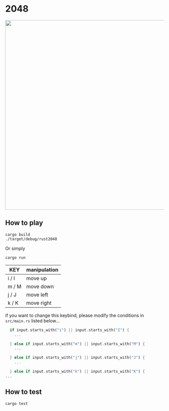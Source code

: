 # 2048

<img src="https://user-images.githubusercontent.com/36184621/52550849-43ec4e00-2e1d-11e9-90b0-2384aab813ca.gif" width="600">

## How to play

```
cargo build
./target/debug/rust2048
```

Or simply

```
cargo run
```

|  KEY  |  manipulation  |
| ---- | ---- |
|  i / I |  move up  |
|  m / M |  move down  |
|  j / J |  move left  |
|  k / K |  move right  |

if you want to change this keybind, please modify the conditions in `src/main.rs` listed below...

```rs
  if input.starts_with("i") || input.starts_with("I") {
    ...

  } else if input.starts_with("m") || input.starts_with("M") {
    ...

  } else if input.starts_with("j") || input.starts_with("J") {
    ...

  } else if input.starts_with("k") || input.starts_with("K") {
...
```

## How to test

```
cargo test
```